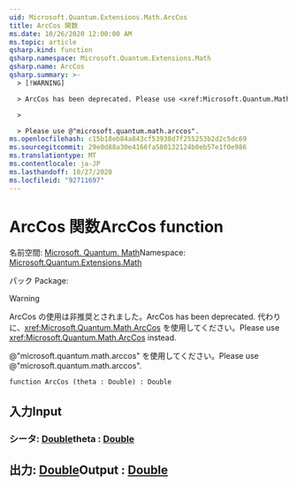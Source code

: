 ```yaml
---
uid: Microsoft.Quantum.Extensions.Math.ArcCos
title: ArcCos 関数
ms.date: 10/26/2020 12:00:00 AM
ms.topic: article
qsharp.kind: function
qsharp.namespace: Microsoft.Quantum.Extensions.Math
qsharp.name: ArcCos
qsharp.summary: >-
  > [!WARNING]

  > ArcCos has been deprecated. Please use <xref:Microsoft.Quantum.Math.ArcCos> instead.

  >

  > Please use @"microsoft.quantum.math.arccos".
ms.openlocfilehash: c15b18eb84a843cf53938d7f255253b2d2c5dc69
ms.sourcegitcommit: 29e0d88a30e4166fa580132124b0eb57e1f0e986
ms.translationtype: MT
ms.contentlocale: ja-JP
ms.lasthandoff: 10/27/2020
ms.locfileid: "92711697"
---
```

# <a name="arccos-function"></a><span data-ttu-id="f3fa2-102">ArcCos 関数</span><span class="sxs-lookup"><span data-stu-id="f3fa2-102">ArcCos function</span></span>

<span data-ttu-id="f3fa2-103">名前空間: [Microsoft. Quantum. Math](xref:Microsoft.Quantum.Extensions.Math)</span><span class="sxs-lookup"><span data-stu-id="f3fa2-103">Namespace: [Microsoft.Quantum.Extensions.Math](xref:Microsoft.Quantum.Extensions.Math)</span></span>

<span data-ttu-id="f3fa2-104">パック [](https://nuget.org/packages/)</span><span class="sxs-lookup"><span data-stu-id="f3fa2-104">Package: [](https://nuget.org/packages/)</span></span>


> [!WARNING]
> <span data-ttu-id="f3fa2-105">ArcCos の使用は非推奨とされました。</span><span class="sxs-lookup"><span data-stu-id="f3fa2-105">ArcCos has been deprecated.</span></span> <span data-ttu-id="f3fa2-106">代わりに、<xref:Microsoft.Quantum.Math.ArcCos> を使用してください。</span><span class="sxs-lookup"><span data-stu-id="f3fa2-106">Please use <xref:Microsoft.Quantum.Math.ArcCos> instead.</span></span>
>
> <span data-ttu-id="f3fa2-107">@"microsoft.quantum.math.arccos" を使用してください。</span><span class="sxs-lookup"><span data-stu-id="f3fa2-107">Please use @"microsoft.quantum.math.arccos".</span></span>



```qsharp
function ArcCos (theta : Double) : Double
```


## <a name="input"></a><span data-ttu-id="f3fa2-108">入力</span><span class="sxs-lookup"><span data-stu-id="f3fa2-108">Input</span></span>

### <a name="theta--double"></a><span data-ttu-id="f3fa2-109">シータ: [Double](xref:microsoft.quantum.lang-ref.double)</span><span class="sxs-lookup"><span data-stu-id="f3fa2-109">theta : [Double](xref:microsoft.quantum.lang-ref.double)</span></span>





## <a name="output--double"></a><span data-ttu-id="f3fa2-110">出力: [Double](xref:microsoft.quantum.lang-ref.double)</span><span class="sxs-lookup"><span data-stu-id="f3fa2-110">Output : [Double](xref:microsoft.quantum.lang-ref.double)</span></span>

